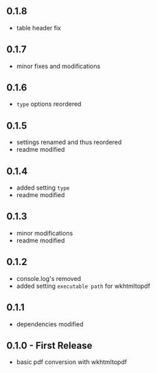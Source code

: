 ## 0.1.8

* table header fix

## 0.1.7

* minor fixes and modifications

## 0.1.6

* `type` options reordered

## 0.1.5

* settings renamed and thus reordered
* readme modified

## 0.1.4

* added setting `type`
* readme modified

## 0.1.3

* minor modifications
* readme modified

## 0.1.2

* console.log's removed
* added setting `executable path` for wkhtmltopdf

## 0.1.1

* dependencies modified

## 0.1.0 - First Release

* basic pdf conversion with wkhtmltopdf
